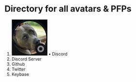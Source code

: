 # Directory for all avatars & PFPs

1. ![img](https://github.com/st8tikratio/cardano_DRep/blob/main/src/img/Ratio13_Discord_Avatar_120H.jpg)
• Discord
3. Discord Server
4. Github
5. Twitter
6. Keybase
